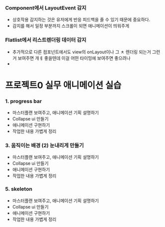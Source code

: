 ### Component에서 LayoutEvent 감지

- 상호작용 감지하는 것은 유저에게 반응 피드백을 줄 수 있기 때문에 중요하다.
- 감지를 해서 일정 부분까지 스크롤이 되면 애니메이션이 띄워주게

### Flatlist에서 리스트렌더링 데이터 감지

- 추가적으로 다른 컴포넌트에서도 view의 onLayout이나 그 ㅊ 렌더링 되는거 그런거 보여주면 개ㅔ 좋을텐데
  이걸 어떤 타이밍에 보여주면 좋으려나
-

<!--








 -->

# 프로젝트0 실무 애니메이션 실습

### 1. progress bar

- 마스터플랜 보여주고, 애니메이션 기획 설명하기
- Collapse ui 만들기
- 애니메이션 구현하기
- 작업한 내용 가볍게 정리

### 3. 움직이는 배경 (2) 눈내리게 만들기

- 마스터플랜 보여주고, 애니메이션 기획 설명하기
- Collapse ui 만들기
- 애니메이션 구현하기
- 작업한 내용 가볍게 정리

### 5. skeleton

- 마스터플랜 보여주고, 애니메이션 기획 설명하기
- Collapse ui 만들기
- 애니메이션 구현하기
- 작업한 내용 가볍게 정리
